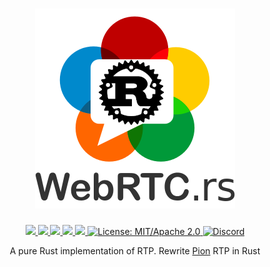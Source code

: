<h1 align="center">
 <a href="https://webrtc.rs"><img src="./doc/webrtc.rs.png" alt="WebRTC.rs"></a>
 <br>
</h1>
<p align="center">
 <a href="https://github.com/webrtc-rs/rtp/actions"> 
  <img src="https://github.com/webrtc-rs/rtp/workflows/cargo/badge.svg">
 </a> 
 <a href="https://codecov.io/gh/webrtc-rs/rtp"> 
  <img src="https://codecov.io/gh/webrtc-rs/rtp/branch/main/graph/badge.svg">
 </a>
 <a href="https://deps.rs/repo/github/webrtc-rs/rtp"> 
  <img src="https://deps.rs/repo/github/webrtc-rs/rtp/status.svg">
 </a>
 <a href="https://crates.io/crates/rtp"> 
  <img src="https://img.shields.io/crates/v/rtp.svg">
 </a> 
 <a href="https://docs.rs/rtp"> 
  <img src="https://docs.rs/rtp/badge.svg">
 </a>
 <a href="https://doc.rust-lang.org/1.6.0/complement-project-faq.html#why-dual-mitasl2-license">
  <img src="https://img.shields.io/badge/license-MIT%2FApache--2.0-blue" alt="License: MIT/Apache 2.0">
 </a>
 <a href="https://discord.gg/4Ju8UHdXMs">
  <img src="https://img.shields.io/discord/800204819540869120?logo=discord" alt="Discord">
 </a>
</p>
<p align="center">
 A pure Rust implementation of RTP. Rewrite <a href="http://Pion.ly">Pion</a> RTP in Rust
</p>
